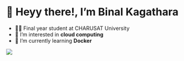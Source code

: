 
# 👋 Heyy there!, I’m Binal Kagathara
- 👩‍💻 Final year student at CHARUSAT University
- 👀 I’m interested in **cloud computing**
- 🌱 I’m currently learning **Docker**

![](https://komarev.com/ghpvc/?username=BinalKagathara)


<!---
BinalKagathara/BinalKagathara is a ✨ special ✨ repository because its `README.md` (this file) appears on your GitHub profile.
You can click the Preview link to take a look at your changes.
--->
